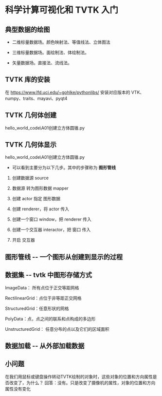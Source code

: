 # 科学计算可视化和 TVTK 入门

## 典型数据的绘图

- 二维标量数据场。颜色映射法、等值线法、立体图法

- 三维标量数据场。面绘制法、体绘制法。

- 矢量数据场。直接法、流线法。

## TVTK 库的安装

在 https://www.lfd.uci.edu/~gohlke/pythonlibs/ 安装对应版本的 VTK、numpy、traits、mayavi、pyqt4

## TVTK 几何体创建

hello_world_code\A01创建立方体圆锥.py

## TVTK 几何体显示

hello_world_code\A01创建立方体圆锥.py

- 可以看到主要分为以下几步。其中的步骤称为 **图形管线**

1. 创建数据源 source

2. 数据源 转为图形数据 mapper

3. 创建 actor 指定 图形数据

4. 创建 renderer，将 actor 传入

5. 创建一个窗口 window，把 renderer 传入

6. 创建一个交互器 interactor，把 窗口 传入

7. 开启 交互器

## 图形管线 -- 一个图形从创建到显示的过程

## 数据集 -- tvtk 中图形存储方式

ImageData： 所有点位于正交等距网格

RectilinearGrid：点位于非等距正交网格

StructuredGrid：任意形状的网格

PolyData：点，点之间的联系和点构成的多边形

UnstructuredGrid： 任意分布的点以及它们的区域面积

## 数据加载 -- 从外部加载数据

## 小问题

在我们用鼠标或键盘操作转动TVTK绘制的对象时，这些对象的位置和方向属性是否改变了，为什么？
回答：没有。只是改变了摄像机的属性，对象的位置和方向属性没有变化
